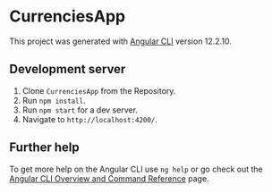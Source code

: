 # CurrenciesApp

This project was generated with [Angular CLI](https://github.com/angular/angular-cli) version 12.2.10.

## Development server
1. Clone `CurrenciesApp` from the Repository.
2. Run `npm install`.
3. Run `npm start` for a dev server.
4. Navigate to `http://localhost:4200/`.

## Further help

To get more help on the Angular CLI use `ng help` or go check out the [Angular CLI Overview and Command Reference](https://angular.io/cli) page.
